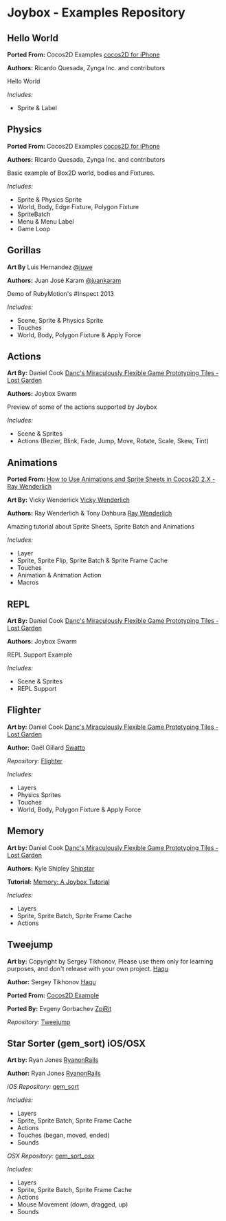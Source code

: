 # Joybox - Examples Repository

## Hello World
**Ported From:** Cocos2D Examples [cocos2D for iPhone](http://www.cocos2d-iphone.org)

**Authors:** Ricardo Quesada, Zynga Inc. and contributors

Hello World

*Includes:*

* Sprite & Label


## Physics
**Ported From:** Cocos2D Examples [cocos2D for iPhone](http://www.cocos2d-iphone.org)

**Authors:** Ricardo Quesada, Zynga Inc. and contributors

Basic example of Box2D world, bodies and Fixtures.

*Includes:*

* Sprite & Physics Sprite
* World, Body, Edge Fixture, Polygon Fixture
* SpriteBatch
* Menu & Menu Label
* Game Loop


## Gorillas
**Art By** Luis Hernandez [@juwe](https://twitter.com/juwe)

**Authors:** Juan José Karam [@juankaram](https://twitter.com/juankaram)

Demo of RubyMotion's #Inspect 2013

*Includes:*

* Scene, Sprite & Physics Sprite
* Touches
* World, Body, Polygon Fixture & Apply Force


## Actions
**Art By:** Daniel Cook [Danc's Miraculously Flexible Game Prototyping Tiles - Lost Garden](http://www.lostgarden.com/2007/05/dancs-miraculously-flexible-game.html)

**Authors:** Joybox Swarm

Preview of some of the actions supported by Joybox

*Includes:*

* Scene & Sprites
* Actions (Bezier, Blink, Fade, Jump, Move, Rotate, Scale, Skew, Tint)

## Animations
**Ported From:** [How to Use Animations and Sprite Sheets in Cocos2D 2.X - Ray Wenderlich](http://www.raywenderlich.com/32045/how-to-use-animations-and-sprite-sheets-in-cocos2d-2-x)

**Art By:** Vicky Wenderlick [Vicky Wenderlich](http://www.vickiwenderlich.com)

**Authors:** Ray Wenderlich & Tony Dahbura [Ray Wenderlich](http://www.raywenderlich.com/32045/how-to-use-animations-and-sprite-sheets-in-cocos2d-2-x)

Amazing tutorial about Sprite Sheets, Sprite Batch and Animations

*Includes:*

* Layer
* Sprite, Sprite Flip, Sprite Batch & Sprite Frame Cache
* Touches
* Animation & Animation Action
* Macros


## REPL

**Art By:** Daniel Cook [Danc's Miraculously Flexible Game Prototyping Tiles - Lost Garden](http://www.lostgarden.com/2007/05/dancs-miraculously-flexible-game.html)

**Authors:** Joybox Swarm

REPL Support Example

*Includes:*

* Scene & Sprites
* REPL Support

## Flighter
**Art  by:** Daniel Cook [Danc's Miraculously Flexible Game Prototyping Tiles - Lost Garden](http://www.lostgarden.com/2007/05/dancs-miraculously-flexible-game.html)

**Author:** Gaël Gillard [Swatto](https://github.com/Swatto)

*Repository:* [Flighter](https://github.com/Swatto/Flighter)

*Includes:*

* Layers
* Physics Sprites
* Touches
* World, Body, Polygon Fixture & Apply Force

## Memory
**Art  by:** Daniel Cook [Danc's Miraculously Flexible Game Prototyping Tiles - Lost Garden](http://www.lostgarden.com/2007/05/dancs-miraculously-flexible-game.html)

**Authors:** Kyle Shipley [Shipstar](https://github.com/shipstar)

**Tutorial:** [Memory: A Joybox Tutorial](http://blog.kyleshipley.com/post/56018019787/memory-a-joybox-tutorial)

*Includes:*

* Layers
* Sprite, Sprite Batch, Sprite Frame Cache
* Actions

## Tweejump
**Art by:** Copyright by Sergey Tikhonov, Please use them only for learning purposes, and don't release with your own project. [Haqu](http://haqu.net)

**Author:** Sergey Tikhonov [Haqu](https://github.com/haqu)

**Ported From:** [Cocos2D Example](https://github.com/haqu/tweejump)

**Ported By:** Evgeny Gorbachev [ZpiRit](https://github.com/ZpiRit)

*Repository:* [Tweejump](https://github.com/ZpiRit/tweejump)


## Star Sorter (gem_sort) iOS/OSX
**Art by:** Ryan Jones [RyanonRails](http://ryanonrails.com)

**Author:** Ryan Jones [RyanonRails](https://github.com/RyanonRails)

*iOS Repository:* [gem_sort](https://github.com/RyanonRails/gem_sort)

*Includes:*

* Layers
* Sprite, Sprite Batch, Sprite Frame Cache
* Actions
* Touches (began, moved, ended)
* Sounds

*OSX Repository:* [gem_sort_osx](https://github.com/RyanonRails/gem_sort_osx)

*Includes:*

* Layers
* Sprite, Sprite Batch, Sprite Frame Cache
* Actions
* Mouse Movement (down, dragged, up)
* Sounds
